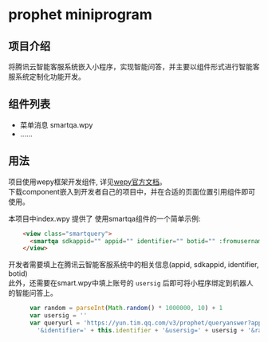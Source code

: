 prophet miniprogram
===========



项目介绍
-----

将腾讯云智能客服系统嵌入小程序，实现智能问答，并主要以组件形式进行智能客服系统定制化功能开发。

组件列表
-----

* 菜单消息 smartqa.wpy
* ……

用法
-----


项目使用wepy框架开发组件, 详见[wepy官方文档](https://tencent.github.io/wepy/document.html)。<br>
下载component嵌入到开发者自己的项目中，并在合适的页面位置引用组件即可使用。<br>


本项目中index.wpy 提供了 使用smartqa组件的一个简单示例:

```html
    <view class="smartquery">
      <smartqa sdkappid="" appid="" identifier="" botid="" :fromusername.sync="globalNickName"></smartqa>
    </view>
```

开发者需要填上在腾讯云智能客服系统中的相关信息(appid, sdkappid, identifier, botid)<br>
此外，还需要在smart.wpy中填上账号的 `usersig` 后即可将小程序绑定到机器人的智能问答上。


```javascript
      var random = parseInt(Math.random() * 1000000, 10) + 1
      var usersig = ''
      var queryurl = 'https://yun.tim.qq.com/v3/prophet/queryanswer?appid=' + this.appid + '&sdkappid=' + this.sdkappid +
        '&identifier=' + this.identifier + '&usersig=' + usersig + '&random=' + random +'&contenttype=json'
```

